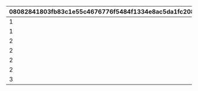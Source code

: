 |08082841803fb83c1e55c4676776f5484f1334e8ac5da1fc208a6d9ddd5ab422|e3a21ef23dc58a7e56a28bb96beee79b58640bb47701e18bb5de12f1cf2440ef|347c84d6f7f676ff3b7714f3b66d536d8732781e7a21df0bc021690e1e0f24e2|8f6650145c6d8d025cd865030f73f4b5ad6bcbe4a1a3def9b0c24e0110e732f7|31db78c934bd3ccebe20fc5f0f7bb53e674197997f6e86888231333e9a048533|b1103ee3c4a4f86568b108ab1572f9818d53988d79917a37586977b671be8734|d210d835f1345d49991244ce506857c22661fd63a9ddbc568c97fc4600d1e785|ad4a5ea332d7eb4dfce62e821ee94ca894adad2718047bfd9006076ae4b7aaea|e664fc64192be10a0c97cfe46ef7d6eef6eb2342d923298ac0b7a5994ef33293|f40d9a67c89874593ec7f300399136b6b7894e25a084ca7a6ac824d5fa2e5ac3|8119ace4931d0ce282188521f59bdd73dd72e83bfea3bf093a0fc27fd3ab7e12|cb41cc1cd97b547144190133236d429b7c4059eb6852f1cf0d03a21e90ebd745|eeff274c17f2614ca79c7a59a1578ea2de0b6201430a2555e666b5f140f8f614|29886cc937731d25382e6bc6db143b4fb43d265b8f74b3c3bee3220d3df37248|deb5a2a4f8cc5d4357fa14a1608f209f52b6fb23ede4f1795cca8728204c6939|
| --- | --- | --- | --- | --- | --- | --- | --- | --- | --- | --- | --- | --- | --- | --- |
|1|8|bgm_MC043|2023/09/15 14:59:59|2023/06/30 12:00:00|100|-1|10010001|1|2023/09/22 14:59:59|-1|96001|-1|16|bgm_MC043|
|1|8|bgm_MC043|2023/12/15 14:59:59|2023/09/15 15:00:00|100|-1|10020001|2|2023/12/22 14:59:59|-1|96002|-1|16|bgm_MC043|
|2|8|bgm_MC103|2024/03/15 14:59:59|2023/12/15 15:00:00|100|-1|10030001|3|2024/03/22 14:59:59|-1|96003|-1|16|bgm_MC103|
|2|8|bgm_MC103|2024/06/15 14:59:59|2024/03/15 15:00:00|100|-1|10040363|4|2024/06/22 14:59:59|-1|96004|-1|16|bgm_MC103|
|2|10|bgm_MC103|2024/09/15 14:59:59|2024/06/15 15:00:00|500|-1|10050001|5|2024/09/22 14:59:59|-1|96005|-1|16|bgm_MC103|
|2|10|bgm_MC103|2024/12/15 14:59:59|2024/09/15 15:00:00|500|-1|10060001|6|2024/12/22 14:59:59|-1|96006|-1|16|bgm_MC103|
|3|10|bgm_MC211|2025/03/15 14:59:59|2024/12/15 15:00:00|1000|5|10070363|7|2025/03/22 14:59:59|15|96007|15|16|bgm_MC211|